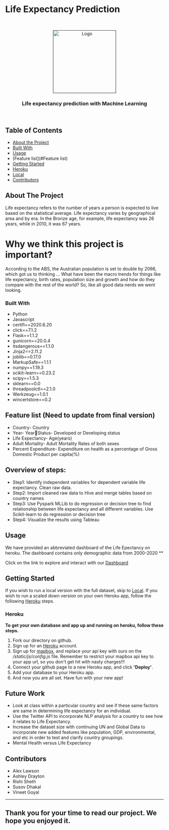 # Life Expectancy Prediction 

<!---Project Logo -->
<br />
<p align="center">
  <a href=>
    <img src="https://encrypted-tbn0.gstatic.com/images?q=tbn%3AANd9GcS__W6OLuocXF5l1T6fqQI6sJkIVcfGB9trIw&usqp=CAU" alt="Logo" width="200" height="200">
  </a>

  <h3 align="center"> Life expectancy prediction with Machine Learning </h3>
  
   
  <br />
</p>
</p>


<!-- TABLE OF CONTENTS -->
## Table of Contents

* [About the Project](#about-the-project)
* [Built With](#built-with)
* [Usage](#usage)
* [Feature list](#Feature list)
* [Getting Started](#getting-started)
* [Heroku](#heroku)
* [Local](#local)
* [Contributors](#contributors)



<!-- ABOUT THE PROJECT -->
## About The Project
Life expectancy refers to the number of years a person is expected to live based on the statistical average. Life expectancy varies by geographical area and by era. In the Bronze age, for example, life expectancy was 26 years, while in 2010, it was 67 years.

# Why we think this project is important?
According to the ABS, the Australian population is set to double by 2066, which got us to thinking ...  What have been the macro trends for things like life expectancy, birth rates, population size and growth and how do they compare with the rest of the world?  So, like all good data nerds we went looking. 


### Built With
* Python
* Javascript
* certifi==2020.6.20
* click==7.1.2
* Flask==1.1.2
* gunicorn==20.0.4
* itsdangerous==1.1.0
* Jinja2==2.11.2
* joblib==0.17.0
* MarkupSafe==1.1.1
* numpy==1.19.3
* scikit-learn==0.23.2
* scipy==1.5.3
* sklearn==0.0
* threadpoolctl==2.1.0
* Werkzeug==1.0.1
* wincertstore==0.2


## Feature list (Need to update from final version)
* Country- Country
* Year- YearStatus- Developed or Developing status
* Life Expectancy- Age(years)
* Adult Mortality- Adult Mortality Rates of both sexes
* Percent Expenditure- Expenditure on health as a percentage of Gross Domestic Product per capita(%)

## Overview of steps: 

* Step1: Identify independent variables for dependent variable life expectancy. Clean raw data. 
* Step2: Import cleaned raw data to Hive and merge tables based on country names 
* Step3: Use Pyspark MLLib to do regression or decision tree to find relationship between life expectancy and all different variables. Use Scikit-learn to do regression or decision tree 
* Step4: Visualize the results using Tableau


<!-- USAGE EXAMPLES -->
## Usage
We have provided an abbreviated dashboard of the Life Epectancy on heroku. The dashboard contains only demographic data from 2000-2020 **

Click on the link to explore and interact with our [Dashboard](*********)


<!-- GETTING STARTED -->
## Getting Started
If you wish to run a local version with the full dataset, skip to [Local](#local). If you wish to run a scaled down version on your own Heroku app, follow the following [Heroku](#heroku) steps.

### Heroku
**To get your own database and app up and running on heroku, follow these steps.**
1. Fork our directory on github.
2. Sign up for an [Heroku](https://www.heroku.com/) account.
3. Sign up for [mapbox](https://www.mapbox.com/), and replace your api key with ours on the _/static/js/config.js_ file. Remember to restrict your mapbox api key to your app url, so you don't get hit with nasty charges!!!
4. Connect your github page to a new Heroku app, and click **'Deploy'**.
5. Add your database to your Heroku app. 
6. And now you are all set. Have fun with your new app!


## Future Work

* Look at class within a particular country and see if these same factors are same in determining life expectancy for an individual. 
* Use the Twitter API to incorporate NLP analysis for a country to see how it relates to Life Expectancy. 
* Increase the dataset size with continuing UN and Global Data to incorporate new added features like population, GDP,  environmental, and etc in order to test and clarify country groupings.  
* Mental Health versus Life Expectancy


<!-- CONTRIBUTORS -->
## Contributors

* Alex Lawson
* Ashley Drayton
* Rishi Sheth
* Susov Dhakal
* Vineet Goyal

***




## Thank you for your time to read our project. We hope you enjoyed it.
